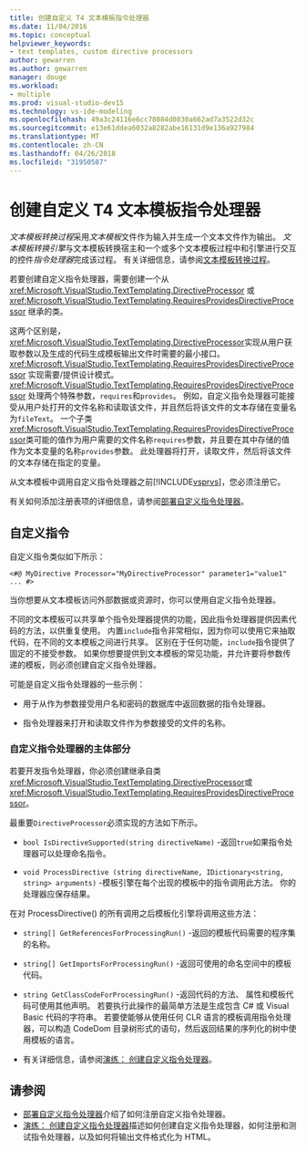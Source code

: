 ```yaml
---
title: 创建自定义 T4 文本模板指令处理器
ms.date: 11/04/2016
ms.topic: conceptual
helpviewer_keywords:
- text templates, custom directive processors
author: gewarren
ms.author: gewarren
manager: douge
ms.workload:
- multiple
ms.prod: visual-studio-dev15
ms.technology: vs-ide-modeling
ms.openlocfilehash: 49a3c24116e6cc78084d0830a662ad7a3522d32c
ms.sourcegitcommit: e13e61ddea6032a8282abe16131d9e136a927984
ms.translationtype: MT
ms.contentlocale: zh-CN
ms.lasthandoff: 04/26/2018
ms.locfileid: "31950587"
---
```

# <a name="creating-custom-t4-text-template-directive-processors"></a>创建自定义 T4 文本模板指令处理器

*文本模板转换过程*采用*文本模板*文件作为输入并生成一个文本文件作为输出。 *文本模板转换引擎*与文本模板转换宿主和一个或多个文本模板过程中和引擎进行交互的控件*指令处理器*完成该过程。 有关详细信息，请参阅[文本模板转换过程](../modeling/the-text-template-transformation-process.md)。

若要创建自定义指令处理器，需要创建一个从 <xref:Microsoft.VisualStudio.TextTemplating.DirectiveProcessor> 或 <xref:Microsoft.VisualStudio.TextTemplating.RequiresProvidesDirectiveProcessor> 继承的类。

这两个区别是，<xref:Microsoft.VisualStudio.TextTemplating.DirectiveProcessor>实现从用户获取参数以及生成的代码生成模板输出文件时需要的最小接口。 <xref:Microsoft.VisualStudio.TextTemplating.RequiresProvidesDirectiveProcessor> 实现需要/提供设计模式。 <xref:Microsoft.VisualStudio.TextTemplating.RequiresProvidesDirectiveProcessor> 处理两个特殊参数，`requires`和`provides`。  例如，自定义指令处理器可能接受从用户处打开的文件名称和读取该文件，并且然后将该文件的文本存储在变量名为`fileText`。 一个子类<xref:Microsoft.VisualStudio.TextTemplating.RequiresProvidesDirectiveProcessor>类可能的值作为用户需要的文件名称`requires`参数，并且要在其中存储的值作为文本变量的名称`provides`参数。 此处理器将打开，读取文件，然后将该文件的文本存储在指定的变量。

从文本模板中调用自定义指令处理器之前[!INCLUDE[vsprvs](../code-quality/includes/vsprvs_md.md)]，您必须注册它。

有关如何添加注册表项的详细信息，请参阅[部署自定义指令处理器](../modeling/deploying-a-custom-directive-processor.md)。

## <a name="custom-directives"></a>自定义指令

自定义指令类似如下所示：

`<#@ MyDirective Processor="MyDirectiveProcessor" parameter1="value1" ... #>`

当你想要从文本模板访问外部数据或资源时，你可以使用自定义指令处理器。

不同的文本模板可以共享单个指令处理器提供的功能，因此指令处理器提供因素代码的方法，以供重复使用。 内置`include`指令非常相似，因为你可以使用它来抽取代码，在不同的文本模板之间进行共享。 区别在于任何功能，`include`指令提供了固定的不接受参数。 如果你想要提供到文本模板的常见功能，并允许要将参数传递的模板，则必须创建自定义指令处理器。

可能是自定义指令处理器的一些示例：

-   用于从作为参数接受用户名和密码的数据库中返回数据的指令处理器。

-   指令处理器来打开和读取文件作为参数接受的文件的名称。

### <a name="principal-parts-of-a-custom-directive-processor"></a>自定义指令处理器的主体部分

若要开发指令处理器，你必须创建继承自类<xref:Microsoft.VisualStudio.TextTemplating.DirectiveProcessor>或<xref:Microsoft.VisualStudio.TextTemplating.RequiresProvidesDirectiveProcessor>。

最重要`DirectiveProcessor`必须实现的方法如下所示。

-   `bool IsDirectiveSupported(string directiveName)` -返回`true`如果指令处理器可以处理命名指令。

-   `void ProcessDirective (string directiveName, IDictionary<string, string> arguments)` -模板引擎在每个出现的模板中的指令调用此方法。 你的处理器应保存结果。

在对 ProcessDirective() 的所有调用之后模板化引擎将调用这些方法：

-   `string[] GetReferencesForProcessingRun()` -返回的模板代码需要的程序集的名称。

-   `string[] GetImportsForProcessingRun()` -返回可使用的命名空间中的模板代码。

-   `string GetClassCodeForProcessingRun()` -返回代码的方法、 属性和模板代码可使用其他声明。 若要执行此操作的最简单方法是生成包含 C# 或 Visual Basic 代码的字符串。 若要使能够从使用任何 CLR 语言的模板调用指令处理器，可以构造 CodeDom 目录树形式的语句，然后返回结果的序列化的树中使用模板的语言。

-   有关详细信息，请参阅[演练： 创建自定义指令处理器](../modeling/walkthrough-creating-a-custom-directive-processor.md)。

## <a name="see-also"></a>请参阅

- [部署自定义指令处理器](../modeling/deploying-a-custom-directive-processor.md)介绍了如何注册自定义指令处理器。
- [演练： 创建自定义指令处理器](../modeling/walkthrough-creating-a-custom-directive-processor.md)描述如何创建自定义指令处理器，如何注册和测试指令处理器，以及如何将输出文件格式化为 HTML。